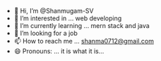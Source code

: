 - 👋 Hi, I’m @Shanmugam-SV
- 👀 I’m interested in ... web developing
- 🌱 I’m currently learning ... mern stack and java
- 💞️ I’m looking for a job
- 📫 How to reach me ... shanma0712@gmail.com
- 😄 Pronouns: ... it is what it is...

<!---
Shanmugam-SV/Shanmugam-SV is a ✨ special ✨ repository because its `README.md` (this file) appears on your GitHub profile.
You can click the Preview link to take a look at your changes.
--->
